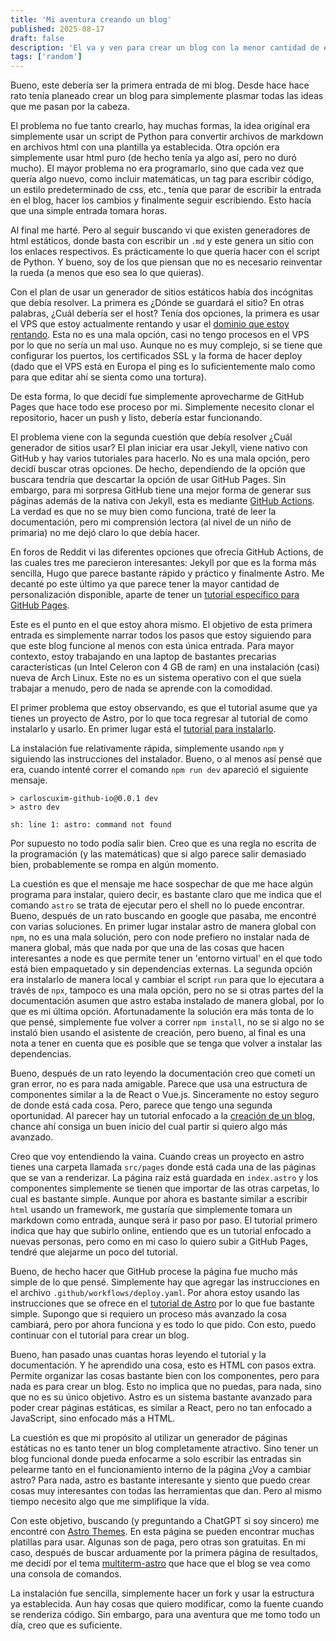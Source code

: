 ```yaml
---
title: 'Mi aventura creando un blog'
published: 2025-08-17
draft: false
description: 'El va y ven para crear un blog con la menor cantidad de esfuerzo posible'
tags: ['random']
---
```


Bueno, este debería ser la primera entrada de mi blog. Desde hace hace rato
tenía planeado crear un blog para simplemente plasmar todas las ideas que me
pasan por la cabeza.

El problema no fue tanto crearlo, hay muchas formas, la idea original era
simplemente usar un script de Python para convertir archivos de markdown en
archivos html con una plantilla ya establecida. Otra opción era simplemente
usar html puro (de hecho tenía ya algo así, pero no duró mucho). El mayor
problema no era programarlo, sino que cada vez que quería algo nuevo, como
incluir matemáticas, un tag para escribir código, un estilo predeterminado
de css, etc., tenía que parar de escribir la entrada en el blog, hacer los
cambios y finalmente seguir escribiendo. Esto hacía que una simple entrada
tomara horas.

Al final me harté. Pero al seguir buscando vi que existen generadores de
html estáticos, donde basta con escribir un `.md` y este genera un sitio con
los enlaces respectivos. Es prácticamente lo que quería hacer con el script
de Python. Y bueno, soy de los que piensan que no es necesario reinventar la
rueda (a menos que eso sea lo que quieras).

Con el plan de usar un generador de sitios estáticos había dos incógnitas que
debía resolver. La primera es ¿Dónde se guardará el sitio? En otras palabras,
¿Cuál debería ser el host? Tenía dos opciones, la primera es usar el VPS que
estoy actualmente rentando y usar el [dominio que estoy rentando](cuxim.com).
Esta no es una mala opción, casi no tengo procesos en el VPS por lo que no
sería un mal uso. Aunque no es muy complejo, si se tiene que configurar los
puertos, los certificados SSL y la forma de hacer deploy (dado que el VPS está
en Europa el ping es lo suficientemente malo como para que editar ahí se
sienta como una tortura).

De esta forma, lo que decidí fue simplemente aprovecharme de GitHub Pages que
hace todo ese proceso por mi. Simplemente necesito clonar el repositorio, hacer
un push y listo, debería estar funcionando.

El problema viene con la segunda cuestión que debía resolver ¿Cuál generador
de sitios usar? El plan iniciar era usar Jekyll, viene nativo con GitHub y hay
varios tutoriales para hacerlo. No es una mala opción, pero decidí buscar otras
opciones. De hecho, dependiendo de la opción que buscara tendría que descartar
la opción de usar GitHub Pages. Sin embargo, para mi sorpresa GitHub tiene una
mejor forma de generar sus páginas además de la nativa con Jekyll, esta es
mediante [GitHub Actions](https://docs.github.com/en/actions). La verdad es
que no se muy bien como funciona, traté de leer la documentación, pero mi
comprensión lectora (al nivel de un niño de primaria) no me dejó claro lo que
debía hacer.

En foros de Reddit vi las diferentes opciones que ofrecía GitHub Actions, de
las cuales tres me parecieron interesantes: Jekyll por que es la forma más
sencilla, Hugo que parece bastante rápido y práctico y finalmente Astro. Me
decanté po este último ya que parece tener la mayor cantidad de personalización
disponible, aparte de tener un [tutorial específico para GitHub Pages](https://docs.astro.build/en/guides/deploy/github/).

Este es el punto en el que estoy ahora mismo. El objetivo de esta primera
entrada es simplemente narrar todos los pasos que estoy siguiendo para que
este blog funcione al menos con esta única entrada. Para mayor contexto, estoy
trabajando en una laptop de bastantes precarias características (un Intel
Celeron con 4 GB de ram) en una instalación (casi) nueva de Arch Linux. Este
no es un sistema operativo con el que suela trabajar a menudo, pero de nada
se aprende con la comodidad.

El primer problema que estoy observando, es que el tutorial asume que ya
tienes un proyecto de Astro, por lo que toca regresar al tutorial de como
instalarlo y usarlo. En primer lugar está el [tutorial para instalarlo](https://docs.astro.build/en/install-and-setup/).

La instalación fue relativamente rápida, simplemente usando `npm` y siguiendo
las instrucciones del instalador. Bueno, o al menos así pensé que era, cuando
intenté correr el comando `npm run dev` apareció el siguiente mensaje.

```log
> carloscuxim-github-io@0.0.1 dev
> astro dev

sh: line 1: astro: command not found
```

Por supuesto no todo podía salir bien. Creo que es una regla no escrita de la
programación (y las matemáticas) que si algo parece salir demasiado bien,
probablemente se rompa en algún momento.

La cuestión es que el mensaje me hace sospechar de que me hace algún programa
para instalar, quiero decir, es bastante claro que me indica que el comando
`astro` se trata de ejecutar pero el shell no lo puede encontrar. Bueno,
después de un rato buscando en google que pasaba, me encontré con varias
soluciones. En primer lugar instalar astro de manera global con `npm`, no es
una mala solución, pero con node prefiero no instalar nada de manera global,
más que nada por que una de las cosas que hacen interesantes a node es que
permite tener un 'entorno virtual' en el que todo está bien empaquetado y
sin dependencias externas. La segunda opción era instalarlo de manera local
y cambiar el script `run` para que lo ejecutara a través de `npx`, tampoco es
una mala opción, pero no se si otras partes del la documentación asumen que
astro estaba instalado de manera global, por lo que es mi última opción.
Afortunadamente la solución era más tonta de lo que pensé, simplemente fue
volver a correr `npm install`, no se si algo no se instaló bien usando el
asistente de creación, pero bueno, al final es una nota a tener en cuenta
que es posible que se tenga que volver a instalar las dependencias.

Bueno, después de un rato leyendo la documentación creo que cometí un gran
error, no es para nada amigable. Parece que usa una estructura de componentes
similar a la de React o Vue.js. Sinceramente no estoy seguro de donde está
cada cosa. Pero, parece que tengo una segunda oportunidad. Al parecer hay un
tutorial enfocado a la [creación de un blog](https://docs.astro.build/en/tutorial/0-introduction/),
chance ahí consiga un buen inicio del cual partir si quiero algo más avanzado.

Creo que voy entendiendo la vaina. Cuando creas un proyecto en astro tienes
una carpeta llamada `src/pages` donde está cada una de las páginas que se van
a renderizar. La página raíz está guardada en `index.astro` y los componentes
simplemente se tienen que importar de las otras carpetas, lo cual es bastante
simple. Aunque por ahora es bastante similar a escribir `html` usando un
framework, me gustaría que simplemente tomara un markdown como entrada, aunque
será ir paso por paso. El tutorial primero indica que hay que subirlo online,
entiendo que es un tutorial enfocado a nuevas personas, pero como en mi caso
lo quiero subir a GitHub Pages, tendré que alejarme un poco del tutorial.

Bueno, de hecho hacer que GitHub procese la página fue mucho más simple de
lo que pensé. Simplemente hay que agregar las instrucciones en el archivo
`.github/workflows/deploy.yaml`. Por ahora estoy usando las instrucciones que
se ofrece en el [tutorial de Astro](https://docs.astro.build/en/guides/deploy/github/)
por lo que fue bastante simple. Supongo que si requiero un proceso más
avanzado la cosa cambiará, pero por ahora funciona y es todo lo que pido.
Con esto, puedo continuar con el tutorial para crear un blog.

Bueno, han pasado unas cuantas horas leyendo el tutorial y la documentación.
Y he aprendido una cosa, esto es HTML con pasos extra. Permite organizar las
cosas bastante bien con los componentes, pero para nada es para crear un blog.
Esto no implica que no puedas, para nada, sino que no es su único objetivo.
Astro es un sistema bastante avanzado para poder crear páginas estáticas, es
similar a React, pero no tan enfocado a JavaScript, sino enfocado más a HTML.

La cuestión es que mi propósito al utilizar un generador de páginas estáticas
no es tanto tener un blog completamente atractivo. Sino tener un blog
funcional donde pueda enfocarme a solo escribir las entradas sin pelearme
tanto en el funcionamiento interno de la página ¿Voy a cambiar astro? Para
nada, astro es bastante interesante y siento que puedo crear cosas muy
interesantes con todas las herramientas que dan. Pero al mismo tiempo
necesito algo que me simplifique la vida.

Con este objetivo, buscando (y preguntando a ChatGPT si soy sincero) me
encontré con [Astro Themes](https://astro.build/themes/). En esta página se
pueden encontrar muchas platillas para usar. Algunas son de paga, pero otras
son gratuitas. En mi caso, después de buscar arduamente por la primera página
de resultados, me decidí por el tema [multiterm-astro](https://github.com/stelcodes/multiterm-astro)
que hace que el blog se vea como una consola de comandos.

La instalación fue sencilla, simplemente hacer un fork y usar la estructura
ya establecida. Aun hay cosas que quiero modificar, como la fuente cuando se
renderiza código. Sin embargo, para una aventura que me tomo todo un día, creo
que es suficiente.
